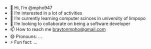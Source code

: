 - 👋 Hi, I’m @mpho947
- 👀 I’m interested in a lot of activities
- 🌱 I’m currently learning computer scinces in university of limpopo
- 💞️ I’m looking to collaborate on being a software developer
- 📫 How to reach me braytonmpho@gmail.com
- 😄 Pronouns: ...
- ⚡ Fun fact: ...

<!---
mpho947/mpho947 is a ✨ special ✨ repository because its `README.md` (this file) appears on your GitHub profile.
You can click the Preview link to take a look at your changes.
--->
